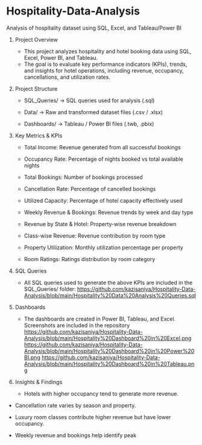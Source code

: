 # Hospitality-Data-Analysis
Analysis of hospitality dataset using SQL, Excel, and Tableau/Power BI

1. Project Overview

     * This project analyzes hospitality and hotel booking data using SQL, Excel, Power BI, and Tableau.
     * The goal is to evaluate key performance indicators (KPIs), trends, and insights for hotel operations, including revenue, occupancy, cancellations, and utilization rates.

2. Project Structure

     * SQL_Queries/ → SQL queries used for analysis (.sql)

     * Data/ → Raw and transformed dataset files (.csv / .xlsx)

     * Dashboards/ → Tableau / Power BI files (.twb, .pbix)


3. Key Metrics & KPIs

     * Total Income: Revenue generated from all successful bookings

     * Occupancy Rate: Percentage of nights booked vs total available nights

     * Total Bookings: Number of bookings processed

     * Cancellation Rate: Percentage of cancelled bookings

     * Utilized Capacity: Percentage of hotel capacity effectively used

     * Weekly Revenue & Bookings: Revenue trends by week and day type

     * Revenue by State & Hotel: Property-wise revenue breakdown

     * Class-wise Revenue: Revenue contribution by room type

     * Property Utilization: Monthly utilization percentage per property

     * Room Ratings: Ratings distribution by room category

4. SQL Queries

    * All SQL queries used to generate the above KPIs are included in the SQL_Queries/ folder:
      https://github.com/kazisaniya/Hospitality-Data-Analysis/blob/main/Hospitality%20Data%20Analysis%20Queries.sql



5. Dashboards

   * The dashboards are created in Power BI, Tableau, and Excel. Screenshots are included in the repository
     https://github.com/kazisaniya/Hospitality-Data-Analysis/blob/main/Hospitality%20Dashboard%20in%20Excel.png
     https://github.com/kazisaniya/Hospitality-Data-Analysis/blob/main/Hospitality%20Dashboard%20in%20Power%20BI.png
     https://github.com/kazisaniya/Hospitality-Data-Analysis/blob/main/Hospitality%20Dashboard%20in%20Tableau.png



6. Insights & Findings

   * Hotels with higher occupancy tend to generate more revenue.

  * Cancellation rate varies by season and property.

  * Luxury room classes contribute higher revenue but have lower occupancy.

  * Weekly revenue and bookings help identify peak
